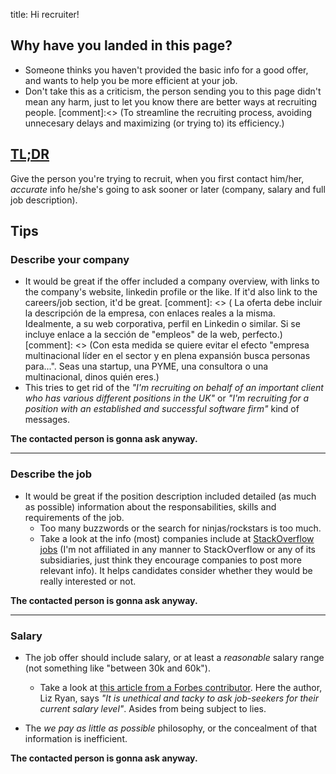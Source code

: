 title: Hi recruiter!

## Why have you landed in this page?
* Someone thinks you haven't provided the basic info for a good offer, and wants to help you be more efficient at your job. 
* Don't take this as a criticism, the person sending you to this page didn't mean any harm, just to let you know there are better ways at recruiting people.
[comment]:<> (To streamline the recruiting process, avoiding unnecesary delays and maximizing (or trying to) its efficiency.)

## [TL;DR](http://bfy.tw/Zw "Too long; didn't read")

Give the person you're trying to recruit, when you first contact him/her, *accurate* info he/she's going to ask sooner or later (company, salary and full job description).

## Tips
### Describe your company
* It would be great if the offer included a company overview, with links to the company's website, linkedin profile or the like. If it'd also link to the careers/job section, it'd be great.
[comment]: <> ( La oferta debe incluir la descripción de la empresa, con enlaces reales a la misma. Idealmente, a su web corporativa, perfil en Linkedin o similar. Si se incluye enlace a la sección de "empleos" de la web, perfecto.)
[comment]: <> (Con esta medida se quiere evitar el efecto "empresa multinacional líder en el sector y en plena expansión busca personas para...". Seas una startup, una PYME, una consultora o una multinacional, dinos quién eres.)
* This tries to get rid of the *"I'm recruiting on behalf of an important client who has various different positions in the UK"* or *"I'm recruiting for a position with an established and successful software firm"* kind of messages. 

**The contacted person is gonna ask anyway.**
- - -
### Describe the job
* It would be great if the position description included detailed (as much as possible) information about the responsabilities, skills and requirements of the job. 
    * Too many buzzwords or the search for ninjas/rockstars is too much. 
    * Take a look at the info (most) companies include at [StackOverflow jobs](https://stackoverflow.com/jobs) (I'm not affiliated in any manner to StackOverflow or any of its subsidiaries, just think they encourage companies to post more relevant info).
 It helps candidates consider whether they would be really interested or not. 

**The contacted person is gonna ask anyway.**
- - -
### Salary
* The job offer should include salary, or at least a *reasonable* salary range (not something like "between 30k and 60k"). 
    * Take a look at [this article from a Forbes contributor](https://www.forbes.com/sites/lizryan/2015/03/30/just-put-the-salary-range-in-your-job-ad-already/). Here the author, Liz Ryan, says *"It is unethical and tacky to ask job-seekers for their current salary level"*. Asides from being subject to lies.

* The *we pay as little as possible* philosophy, or the concealment of that information is inefficient. 

**The contacted person is gonna ask anyway.**
